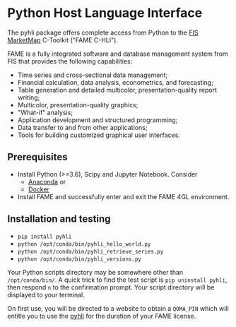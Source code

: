 # Python Host Language Interface
The pyhli package offers complete access from Python to the [FIS MarketMap](https://fame.sungard.com/support.html) 
C-Toolkit ("FAME C-HLI"). 

FAME is a fully integrated software and database 
management system from FIS that provides the following capabilities: 

* Time series and cross-sectional data management;
* Financial calculation, data analysis, econometrics, and forecasting;
* Table generation and detailed multicolor, presentation-quality report writing;
* Multicolor, presentation-quality graphics;
* "What-if" analysis;
* Application development and structured programming;
* Data transfer to and from other applications;
* Tools for building customized graphical user interfaces.

## Prerequisites

* Install Python (>=3.6), Scipy and Jupyter Notebook. Consider
    * [Anaconda](https://www.anaconda.com/download/) or
    * [Docker](https://hub.docker.com/r/jupyter/scipy-notebook/)
* Install FAME and successfully enter and exit the FAME 4GL environment.
    
## Installation and testing

* `pip install pyhli`
* `python /opt/conda/bin/pyhli_hello_world.py`
* `python /opt/conda/bin/pyhli_retrieve_series.py`
* `python /opt/conda/bin/pyhli_versions.py`

Your Python scripts directory may be somewhere other than `/opt/conda/bin/`.  A quick trick to find the test script is `pip uninstall pyhli`, then respond `n` to the confirmation prompt.  Your script directory will be displayed to your terminal.

On first use, you will be directed to a website to obtain a `QOMA_PIN` which will entitle you to use the [pyhli](https://github.com/qomaio/pyhli) for the duration of your FAME license.